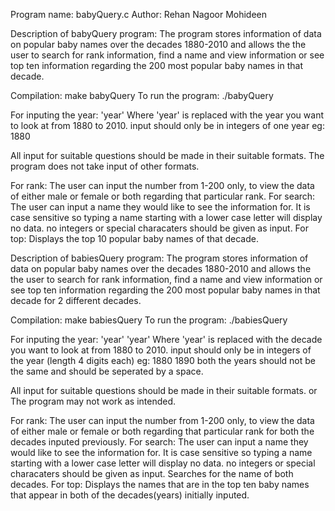 Program name: babyQuery.c
Author: Rehan Nagoor Mohideen

Description of babyQuery program:
The program stores information of data on popular baby names over the decades 1880-2010 and allows the the user to search for rank information, find a name and view information or see top ten information regarding the 200 most popular baby names in that decade.

Compilation: make babyQuery
To run the program: ./babyQuery 

For inputing the year:
'year'
Where 'year' is replaced with the year you want to look at from 1880 to 2010. input should only be in integers of one year eg: 1880

All input for suitable questions should be made in their suitable formats. The program does not take input of other formats.

For rank:
The user can input the number from 1-200 only, to view the data of either male or female or both regarding that particular rank.
For search:
The user can input a name they would like to see the information for. It is case sensitive so typing a name starting with a lower case letter will display no data. no integers or special characaters should be given as input.
For top:
Displays the top 10 popular baby names of that decade.



Description of babiesQuery program:
The program stores information of data on popular baby names over the decades 1880-2010 and allows the the user to search for rank information, find a name and view information or see top ten information regarding the 200 most popular baby names in that decade for 2 different decades.

Compilation: make babiesQuery
To run the program: ./babiesQuery 

For inputing the year:
'year' 'year'
Where 'year' is replaced with the decade you want to look at from 1880 to 2010. input should only be in integers of the year (length 4 digits each) eg: 1880 1890
both the years should not be the same and should be seperated by a space.

All input for suitable questions should be made in their suitable formats. or The program may not work as intended.

For rank:
The user can input the number from 1-200 only, to view the data of either male or female or both regarding that particular rank for both the decades inputed previously.
For search:
The user can input a name they would like to see the information for. It is case sensitive so typing a name starting with a lower case letter will display no data. no integers or special characaters should be given as input. Searches for the name of both decades.
For top:
Displays the names that are in the top ten baby names that appear in both of the decades(years) initially inputed.

